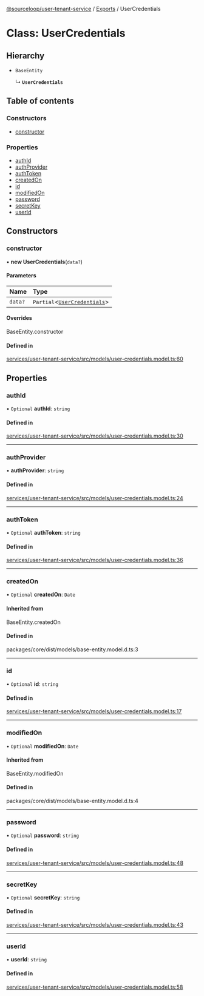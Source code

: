 [@sourceloop/user-tenant-service](../README.md) / [Exports](../modules.md) / UserCredentials

# Class: UserCredentials

## Hierarchy

- `BaseEntity`

  ↳ **`UserCredentials`**

## Table of contents

### Constructors

- [constructor](UserCredentials.md#constructor)

### Properties

- [authId](UserCredentials.md#authid)
- [authProvider](UserCredentials.md#authprovider)
- [authToken](UserCredentials.md#authtoken)
- [createdOn](UserCredentials.md#createdon)
- [id](UserCredentials.md#id)
- [modifiedOn](UserCredentials.md#modifiedon)
- [password](UserCredentials.md#password)
- [secretKey](UserCredentials.md#secretkey)
- [userId](UserCredentials.md#userid)

## Constructors

### constructor

• **new UserCredentials**(`data?`)

#### Parameters

| Name | Type |
| :------ | :------ |
| `data?` | `Partial`<[`UserCredentials`](UserCredentials.md)\> |

#### Overrides

BaseEntity.constructor

#### Defined in

[services/user-tenant-service/src/models/user-credentials.model.ts:60](https://github.com/codeweb05/repo1/blob/a4cf318/services/user-tenant-service/src/models/user-credentials.model.ts#L60)

## Properties

### authId

• `Optional` **authId**: `string`

#### Defined in

[services/user-tenant-service/src/models/user-credentials.model.ts:30](https://github.com/codeweb05/repo1/blob/a4cf318/services/user-tenant-service/src/models/user-credentials.model.ts#L30)

___

### authProvider

• **authProvider**: `string`

#### Defined in

[services/user-tenant-service/src/models/user-credentials.model.ts:24](https://github.com/codeweb05/repo1/blob/a4cf318/services/user-tenant-service/src/models/user-credentials.model.ts#L24)

___

### authToken

• `Optional` **authToken**: `string`

#### Defined in

[services/user-tenant-service/src/models/user-credentials.model.ts:36](https://github.com/codeweb05/repo1/blob/a4cf318/services/user-tenant-service/src/models/user-credentials.model.ts#L36)

___

### createdOn

• `Optional` **createdOn**: `Date`

#### Inherited from

BaseEntity.createdOn

#### Defined in

packages/core/dist/models/base-entity.model.d.ts:3

___

### id

• `Optional` **id**: `string`

#### Defined in

[services/user-tenant-service/src/models/user-credentials.model.ts:17](https://github.com/codeweb05/repo1/blob/a4cf318/services/user-tenant-service/src/models/user-credentials.model.ts#L17)

___

### modifiedOn

• `Optional` **modifiedOn**: `Date`

#### Inherited from

BaseEntity.modifiedOn

#### Defined in

packages/core/dist/models/base-entity.model.d.ts:4

___

### password

• `Optional` **password**: `string`

#### Defined in

[services/user-tenant-service/src/models/user-credentials.model.ts:48](https://github.com/codeweb05/repo1/blob/a4cf318/services/user-tenant-service/src/models/user-credentials.model.ts#L48)

___

### secretKey

• `Optional` **secretKey**: `string`

#### Defined in

[services/user-tenant-service/src/models/user-credentials.model.ts:43](https://github.com/codeweb05/repo1/blob/a4cf318/services/user-tenant-service/src/models/user-credentials.model.ts#L43)

___

### userId

• **userId**: `string`

#### Defined in

[services/user-tenant-service/src/models/user-credentials.model.ts:58](https://github.com/codeweb05/repo1/blob/a4cf318/services/user-tenant-service/src/models/user-credentials.model.ts#L58)
